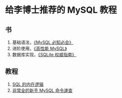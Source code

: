 # 给李博士推荐的 MySQL 教程

<!--
ID: 38c6d847-91c4-4397-9000-5e806a4a30e9
Status: publish
Date: 2019-06-15T13:12:11
Modified: 2020-05-16T11:02:07
wp_id: 5
-->

## 书

1. 基础语法，[《MySQL 必知必会》](https://book.douban.com/subject/3354490/)
2. 进阶使用，[《高性能 MySQL》](https://book.douban.com/subject/23008813/)
3. 数据库实现，[《SQLite 权威指南》](https://book.douban.com/subject/7061934/)

## 教程

1. [SQL 的内在逻辑](http://www.cnblogs.com/myprogram/archive/2013/01/24/2874666.html)
2. [非常全的新手 MySQL 命令速查](https://mp.weixin.qq.com/s/87BoE2-0mW_3qALyNSpiTw)